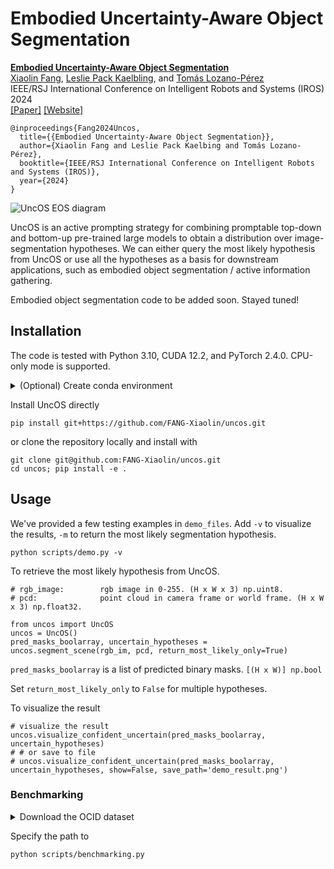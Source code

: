 # Embodied Uncertainty-Aware Object Segmentation

**[Embodied Uncertainty-Aware Object Segmentation](https://sites.google.com/view/embodied-uncertain-seg)**
<br />
[Xiaolin Fang](https://fang-xiaolin.github.io/), 
[Leslie Pack Kaelbling](https://people.csail.mit.edu/lpk/), and
[Tomás Lozano-Pérez](https://people.csail.mit.edu/tlp/)
<br />
IEEE/RSJ International Conference on Intelligent Robots and Systems (IROS) 2024
<br />
[[Paper]](https://arxiv.org/abs/2408.04760)
[[Website]](https://sites.google.com/view/embodied-uncertain-seg)
```
@inproceedings{Fang2024Uncos,
  title={{Embodied Uncertainty-Aware Object Segmentation}},
  author={Xiaolin Fang and Leslie Pack Kaelbing and Tomás Lozano-Pérez},
  booktitle={IEEE/RSJ International Conference on Intelligent Robots and Systems (IROS)},
  year={2024}
}
```

![UncOS EOS diagram](assets/eos_uncos_diagram.png?raw=true)

UncOS is an active prompting strategy for combining promptable top-down 
and bottom-up pre-trained large models to obtain 
a distribution over image-segmentation hypotheses. We can either query 
the most likely hypothesis from UncOS or use all the 
hypotheses as a basis for downstream applications, such as embodied
object segmentation / active information gathering.

Embodied object segmentation code to be added soon. Stayed tuned!

## Installation

The code is tested with Python 3.10, CUDA 12.2, and PyTorch 2.4.0. CPU-only mode is supported. 
<details>
<summary>(Optional) Create conda environment</summary>

```
conda create --name uncos_env python=3.10
conda activate uncos_env
```
</details>

Install UncOS directly

```
pip install git+https://github.com/FANG-Xiaolin/uncos.git
```

or clone the repository locally and install with

```
git clone git@github.com:FANG-Xiaolin/uncos.git
cd uncos; pip install -e .
```


## Usage

We've provided a few testing examples in `demo_files`. Add `-v` 
to visualize the results, `-m` to return the most likely segmentation 
hypothesis.

```
python scripts/demo.py -v
```

To retrieve the most likely hypothesis from UncOS. 
``` 
# rgb_image:        rgb image in 0-255. (H x W x 3) np.uint8.
# pcd:              point cloud in camera frame or world frame. (H x W x 3) np.float32.

from uncos import UncOS
uncos = UncOS()
pred_masks_boolarray, uncertain_hypotheses = uncos.segment_scene(rgb_im, pcd, return_most_likely_only=True)
```

`pred_masks_boolarray` is a list of predicted binary masks. `[(H x W)] np.bool`

Set `return_most_likely_only` to `False` for multiple hypotheses.

To visualize the result
``` 
# visualize the result
uncos.visualize_confident_uncertain(pred_masks_boolarray, uncertain_hypotheses)
# # or save to file
# uncos.visualize_confident_uncertain(pred_masks_boolarray, uncertain_hypotheses, show=False, save_path='demo_result.png')
```

### Benchmarking

<details>
<summary>Download the OCID dataset</summary>

- Download the file from [here](https://researchdata.tuwien.at/records/pcbjd-4wa12) and unzip it.

- You may need to manually correct a folder name 

    ```
    cd OCID-dataset/ARID10/floor/bottom/fruits/seq37/
    mv pd pcd
    ```
</details>

Specify the path to
```
python scripts/benchmarking.py
```
